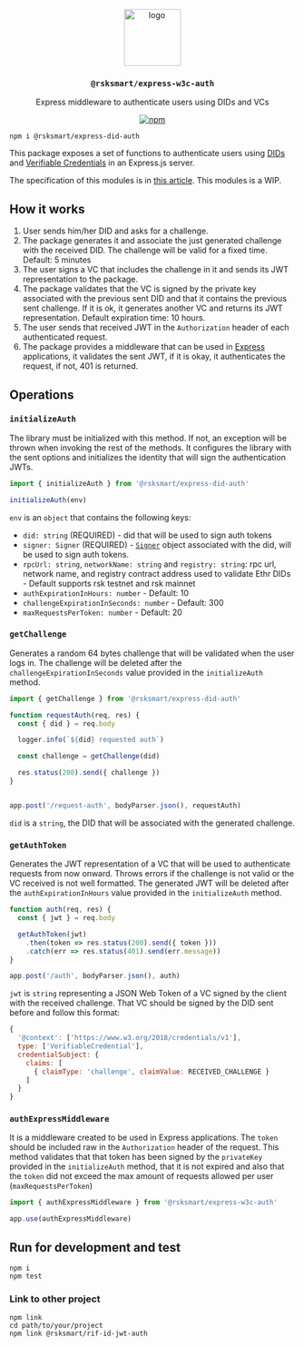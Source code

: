 <p align="middle">
    <img src="https://www.rifos.org/assets/img/logo.svg" alt="logo" height="100" >
</p>
<h3 align="middle"><code>@rsksmart/express-w3c-auth</code></h3>
<p align="middle">
    Express middleware to authenticate users using DIDs and VCs
</p>
<p align="middle">
    <a href="https://badge.fury.io/js/%40rsksmart%express-did-auth">
        <img src="https://badge.fury.io/js/%40rsksmart%express-did-auth.svg" alt="npm" />
    </a>
</p>

```
npm i @rsksmart/express-did-auth
```

This package exposes a set of functions to authenticate users using [DIDs](https://w3c.github.io/did-core/) and [Verifiable Credentials](https://w3c.github.io/vc-data-model/) in an Express.js server.

The specification of this modules is in [this article](https://github.com/rsksmart/rif-identity-docs/blob/master/ssi/specs/did-auth.markdown). This modules is a WIP.

## How it works

1. User sends him/her DID and asks for a challenge.
2. The package generates it and associate the just generated challenge with the received DID. The challenge will be valid for a fixed time. Default: 5 minutes
3. The user signs a VC that includes the challenge in it and sends its JWT representation to the package.
4. The package validates that the VC is signed by the private key associated with the previous sent DID and that it contains the previous sent challenge. If it is ok, it generates another VC and returns its JWT representation. Default expiration time: 10 hours.
5. The user sends that received JWT in the `Authorization` header of each authenticated request.
6. The package provides a middleware that can be used in [Express](https://expressjs.com/) applications, it validates the sent JWT, if it is okay, it authenticates the request, if not, 401 is returned.

## Operations

### `initializeAuth`

The library must be initialized with this method. If not, an exception will be thrown when invoking the rest of the methods. It configures the library with the sent options and initializes the identity that will sign the authentication JWTs.

```typescript
import { initializeAuth } from '@rsksmart/express-did-auth'

initializeAuth(env)
```

`env` is an `object` that contains the following keys:
- `did: string` (REQUIRED) - did that will be used to sign auth tokens
- `signer: Signer` (REQUIRED) - [`Signer`](https://github.com/decentralized-identity/did-jwt/blob/master/src/JWT.ts#L6) object associated with the did, will be used to sign auth tokens.
- `rpcUrl: string`, `networkName: string` and `registry: string`: rpc url, network name, and registry contract address used to validate Ethr DIDs - Default supports rsk testnet and rsk mainnet
- `authExpirationInHours: number` - Default: 10
- `challengeExpirationInSeconds: number` - Default: 300
- `maxRequestsPerToken: number` - Default: 20

### `getChallenge`

Generates a random 64 bytes challenge that will be validated when the user logs in. The challenge will be deleted after the `challengeExpirationInSeconds` value provided in the `initializeAuth` method.

```typescript
import { getChallenge } from '@rsksmart/express-did-auth'

function requestAuth(req, res) {
  const { did } = req.body

  logger.info(`${did} requested auth`)

  const challenge = getChallenge(did)

  res.status(200).send({ challenge })
}


app.post('/request-auth', bodyParser.json(), requestAuth)
```

`did` is a `string`, the DID that will be associated with the generated challenge.

### `getAuthToken`

Generates the JWT representation of a VC that will be used to authenticate requests from now onward. Throws errors if the challenge is not valid or the VC received is not well formatted. The generated JWT will be deleted after the `authExpirationInHours` value provided in the `initializeAuth` method.

```typescript
function auth(req, res) {
  const { jwt } = req.body

  getAuthToken(jwt)
    .then(token => res.status(200).send({ token }))
    .catch(err => res.status(401).send(err.message))
}

app.post('/auth', bodyParser.json(), auth)
```

`jwt` is `string` representing a JSON Web Token of a VC signed by the client with the received challenge. That VC should be signed by the DID sent before and follow this format:

```js
{
  '@context': ['https://www.w3.org/2018/credentials/v1'],
  type: ['VerifiableCredential'],
  credentialSubject: {
    claims: [
      { claimType: 'challenge', claimValue: RECEIVED_CHALLENGE }
    ]
  }
}
```

### `authExpressMiddleware`

It is a middleware created to be used in Express applications. The `token` should be included raw in the `Authorization` header of the request. This method validates that that token has been signed by the `privateKey` provided in the `initializeAuth` method, that it is not expired and also that the `token` did not exceed the max amount of requests allowed per user (`maxRequestsPerToken`)

```typescript
import { authExpressMiddleware } from '@rsksmart/express-w3c-auth'

app.use(authExpressMiddleware)
```

## Run for development and test

```
npm i
npm test
```

### Link to other project

```
npm link
cd path/to/your/project
npm link @rsksmart/rif-id-jwt-auth
```
